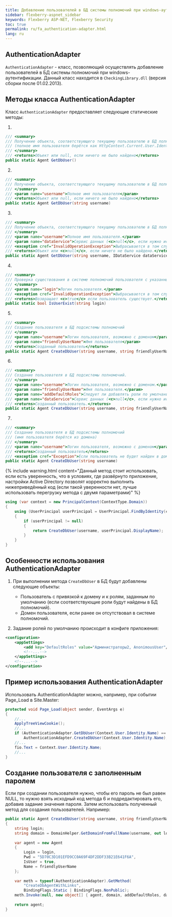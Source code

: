 ```yaml
---
title: Добавление пользователей в БД системы полномочий при windows-аутентификации
sidebar: flexberry-aspnet_sidebar
keywords: Flexberry ASP-NET, Flexberry Security
toc: true
permalink: ru/fa_authentication-adapter.html
lang: ru
---
```


## AuthenticationAdapter

`AuthenticationAdapter` - класс, позволяющий осуществлять добавление пользователей в БД системы полномочий при windows-аутентификации.
Данный класс находится в `CheckingLibrary.dll` (версия сборки после 01.02.2013).

## Методы класса AuthenticationAdapter
Класс `AuthenticationAdapter` предоставляет следующие статические методы: 

1.

```csharp
/// <summary>
/// Получение объекта, соответствующего текущему пользователю в БД полномочий
/// (полное имя пользователя берётся как HttpContext.Current.User.Identity.Name)
/// </summary>
/// <returns>Объект или null, если ничего не было найдено</returns>
public static Agent GetDbUser()
```

2.

```csharp
/// <summary>
/// Получение объекта, соответствующего текущему пользователю в БД полномочий
/// </summary>
/// <param name="username">Полное имя пользователя</param>
/// <returns>Объект или null, если ничего не было найдено</returns>
public static Agent GetDbUser(string username)
```

3.

```csharp 
/// <summary>
/// Получение объекта, соответствующего текущему пользователю в БД полномочий.
/// </summary>
/// <param name="username">Полное имя пользователя.</param>
/// <param name="dataService">Сервис данных (<c>null</c>, если нужно использовать стандартный).</param>
/// <exception cref="InvalidOperationException">Выбрасывается в том случае, если в системе полномочий произошла ошибка.</exception>
/// <returns>Объект или <c>null</c>, если ничего не было найдено.</returns>
public static Agent GetDbUser(string username, IDataService dataService)
```

4.

```csharp
/// <summary>
/// Проверка существования в системе полномочий пользователя с указанным логином.
/// </summary>
/// <param name="login">Логин пользователя.</param>
/// <exception cref="InvalidOperationException">Выбрасывается в том случае, если в системе полномочий произошла ошибка.</exception>
/// <returns>Возвращает <c>true</c> если пользователь существует.</returns>
public static bool IsUserExist(string login)
```

5.

```csharp
/// <summary>
/// Создание пользователя в БД подсистемы полномочий
/// </summary>
/// <param name="username">Логин пользователя, возможно с доменом</param>
/// <param name="friendlyUserName">Имя пользователя</param>
/// <returns>Созданный пользователь</returns>
public static Agent CreateDbUser(string username, string friendlyUserName)
```

6.

```csharp
/// <summary>
/// Создание пользователя в БД подсистемы полномочий.
/// </summary>
/// <param name="username">Логин пользователя, возможно с доменом.</param>
/// <param name="friendlyUserName">Имя пользователя.</param>
/// <param name="addDefaultRoles">Следует ли добавлять роли по умолчанию для создаваемого пользователя.</param>
/// <param name="dataService">Сервис данных (<c>null</c>, если нужно использовать стандартный).</param>
/// <returns>Созданный пользователь.</returns>
public static Agent CreateDbUser(string username, string friendlyUserName, bool addDefaultRoles, IDataService dataService)
```

7.

```csharp
/// <summary>
/// Создание пользователя в БД подсистемы полномочий
/// (имя пользователя берётся из домена)
/// </summary>
/// <param name="username">Логин пользователя, возможно с доменом</param>
/// <returns>Созданный пользователь</returns>
/// <exception cref="Exception">Если пользователь не будет найден в домене, произойдёт исключительная ситуация</exception>
public static Agent CreateDbUser(string username)
```

{% include warning.html content="Данный метод стоит использовать, если есть уверенность, что в условиях, где развёрнуто приложение, настройки Active Directory позволят  корректно выполнить нижеприведённый код (если такой уверенности нет, лучше использовать перегрузку метода с двумя параметрами)" %}

```csharp
using (var context = new PrincipalContext(ContextType.Domain))
{
	using (UserPrincipal userPrincipal = UserPrincipal.FindByIdentity(context, username))
	{
		if (userPrincipal != null)
		{
			return CreateDbUser(username, userPrincipal.DisplayName);
		}
	}
}
```

## Особенности использования AuthenticationAdapter

1. При выполнении метода `CreateDbUser` в БД будут добавлены следующие объекты:

	* Пользователь с привязкой к домену и к ролям, заданным по умолчанию (если соответствующие роли будут найдены в БД полномочий).
	* Домен пользователя, если ранее он отсутствовал в системе полномочий.

2. Задание ролей по умолчанию происходит в конфиге приложения:

```xml
<configuration>
	<appSettings>
		<add key="DefaultRoles" value="Администраторы2, AnonimousUser"/>
		<!--...-->
	</appSettings>
	<!--...-->
</configuration>
```
## Пример использования AuthenticationAdapter

Использовать AuthenticationAdapter можно, например, при событии Page_Load в Site.Master:

```csharp
protected void Page_Load(object sender, EventArgs e)
{
	//...
	ApplyTreeViewCookie();
	//...
	if (AuthenticationAdapter.GetDbUser(Context.User.Identity.Name) == null)
		AuthenticationAdapter.CreateDbUser(Context.User.Identity.Name);
	//...
	fio.Text = Context.User.Identity.Name;
	//...
}
```

## Создание пользователя с заполненным паролем

Если при создании пользователя нужно, чтобы его пароль не был равен NULL, то нужно взять исходный код метода 6 и подредактировать его, добавив задание значения пароля. Затем использовать полученный метод для создания пользователей. Например:

```csharp
public static Agent CreateDbUser(string username, string friendlyUserName, bool addDefaultRoles, IDataService dataService)
{
    string login;
    string domain = DomainHelper.GetDomainFromFullName(username, out login);
 
    var agent = new Agent
    {
        Login = login,
        Pwd = "5D70C3D101EFD9CC0A69F4DF2DDF33B21E641F6A",
        IsUser = true,
        Name = friendlyUserName
    };
 
    var meth = typeof(AuthenticationAdapter).GetMethod(
        "CreateDbAgentWithLinks",
        BindingFlags.Static | BindingFlags.NonPublic);
    meth.Invoke(null, new object[] { agent, domain, addDefaultRoles, dataService });
 
    return agent;
}
```
